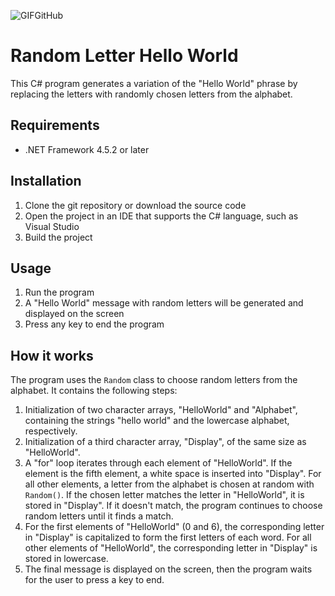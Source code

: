 ![GIFGitHub](https://user-images.githubusercontent.com/114080990/232339717-d0a7af19-abf5-4d39-b255-dfce868ecaf0.gif)


# Random Letter Hello World

This C# program generates a variation of the "Hello World" phrase by replacing the letters with randomly chosen letters from the alphabet.

## Requirements

- .NET Framework 4.5.2 or later

## Installation

1. Clone the git repository or download the source code
2. Open the project in an IDE that supports the C# language, such as Visual Studio
3. Build the project

## Usage

1. Run the program
2. A "Hello World" message with random letters will be generated and displayed on the screen
3. Press any key to end the program

## How it works

The program uses the `Random` class to choose random letters from the alphabet. It contains the following steps:

1. Initialization of two character arrays, "HelloWorld" and "Alphabet", containing the strings "hello world" and the lowercase alphabet, respectively.
2. Initialization of a third character array, "Display", of the same size as "HelloWorld".
3. A "for" loop iterates through each element of "HelloWorld". If the element is the fifth element, a white space is inserted into "Display". For all other elements, a letter from the alphabet is chosen at random with `Random()`. If the chosen letter matches the letter in "HelloWorld", it is stored in "Display". If it doesn't match, the program continues to choose random letters until it finds a match.
4. For the first elements of "HelloWorld" (0 and 6), the corresponding letter in "Display" is capitalized to form the first letters of each word. For all other elements of "HelloWorld", the corresponding letter in "Display" is stored in lowercase.
5. The final message is displayed on the screen, then the program waits for the user to press a key to end.

